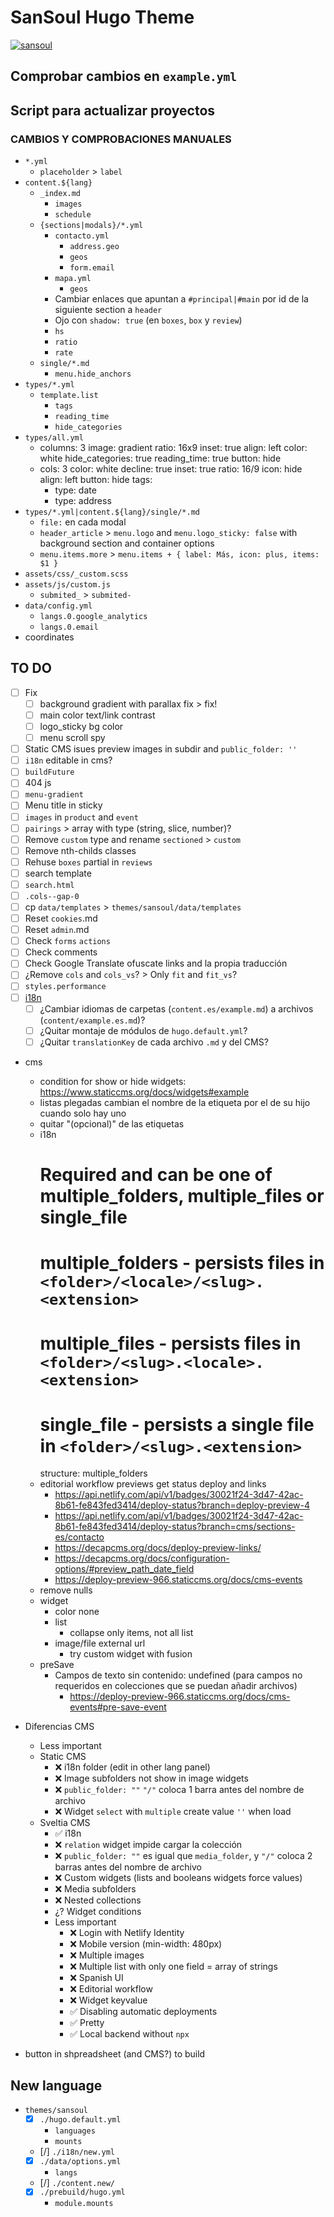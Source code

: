 # SanSoul Hugo Theme

[![sansoul](/assets/media/base/icon.png)](https://github.com/seacomoseo/sansoul)


## Comprobar cambios en `example.yml`
## Script para actualizar proyectos
### CAMBIOS Y COMPROBACIONES MANUALES

- `*.yml`
  - `placeholder` > `label`
- `content.${lang}`
  - `_index.md`
    - `images`
    - `schedule`
  - `{sections|modals}/*.yml`
    - `contacto.yml`
      - `address.geo`
      - `geos`
      - `form.email`
    - `mapa.yml`
      - `geos`
    - Cambiar enlaces que apuntan a `#principal|#main` por id de la siguiente section a `header`
    - Ojo con `shadow: true` (en `boxes`, `box` y `review`)
    - `hs`
    - `ratio`
    - `rate`
  - `single/*.md`
    - `menu.hide_anchors`
- `types/*.yml`
    - `template.list`
      - `tags`
      - `reading_time`
      - `hide_categories`
- `types/all.yml`
  - columns: 3
    image: gradient
    ratio: 16x9
    inset: true
    align: left
    color: white
    hide_categories: true
    reading_time: true
    button: hide
  - cols: 3
    color: white
    decline: true
    inset: true
    ratio: 16/9
    icon: hide
    align: left
    button: hide
    tags:
    - type: date
    - type: address
- `types/*.yml|content.${lang}/single/*.md`
  - `file:` en cada modal
  - `header_article` > `menu.logo` and `menu.logo_sticky: false` with background section and container options
  - `menu.items.more` > `menu.items + { label: Más, icon: plus, items: $1 }`
- `assets/css/_custom.scss`
- `assets/js/custom.js`
  - `submited_` > `submited-`
- `data/config.yml`
  - `langs.0.google_analytics`
  - `langs.0.email`
- coordinates


## TO DO

- [ ] Fix
  - [ ] background gradient with parallax fix > fix!
  - [ ] main color text/link contrast
  - [ ] logo_sticky bg color
  - [ ] menu scroll spy
- [ ] Static CMS isues preview images in subdir and `public_folder: ''`
- [ ] `i18n` editable in cms?
- [ ] `buildFuture`
- [ ] 404 js
- [ ] `menu-gradient`
- [ ] Menu title in sticky
- [ ] `images` in `product` and `event`
- [ ] `pairings` > array with type (string, slice, number)?
- [ ] Remove `custom` type and rename `sectioned` > `custom`
- [ ] Remove nth-childs classes
- [ ] Rehuse `boxes` partial in `reviews`
- [ ] search template
- [ ] `search.html`
- [ ] `.cols--gap-0`
- [ ] cp `data/templates` > `themes/sansoul/data/templates`
- [ ] Reset `cookies`.md
- [ ] Reset `admin`.md
- [ ] Check `forms` `actions`
- [ ] Check comments
- [ ] Check Google Translate ofuscate links and la propia traducción
- [ ] ¿Remove `cols` and `cols_vs`? > Only `fit` and `fit_vs`?
- [ ] `styles.performance`
- [ ] [i18n](https://www.staticcms.org/docs/i18n-support)
  - [ ] ¿Cambiar idiomas de carpetas (`content.es/example.md`) a archivos (`content/example.es.md`)?
  - [ ] ¿Quitar montaje de módulos de `hugo.default.yml`?
  - [ ] ¿Quitar `translationKey` de cada archivo `.md` y del CMS?
- cms
  - condition for show or hide widgets: https://www.staticcms.org/docs/widgets#example
  - listas plegadas cambian el nombre de la etiqueta por el de su hijo cuando solo hay uno
  - quitar "(opcional)" de las etiquetas
  - i18n
    # Required and can be one of multiple_folders, multiple_files or single_file
    # multiple_folders - persists files in `<folder>/<locale>/<slug>.<extension>`
    # multiple_files - persists files in `<folder>/<slug>.<locale>.<extension>`
    # single_file - persists a single file in `<folder>/<slug>.<extension>`
    structure: multiple_folders
  - editorial workflow previews get status deploy and links
    - https://api.netlify.com/api/v1/badges/30021f24-3d47-42ac-8b61-fe843fed3414/deploy-status?branch=deploy-preview-4
    - https://api.netlify.com/api/v1/badges/30021f24-3d47-42ac-8b61-fe843fed3414/deploy-status?branch=cms/sections-es/contacto
    - https://decapcms.org/docs/deploy-preview-links/
    - https://decapcms.org/docs/configuration-options/#preview_path_date_field
    - https://deploy-preview-966.staticcms.org/docs/cms-events
  - remove nulls
  - widget
    - color none
    - list
      - collapse only items, not all list
    - image/file external url
      - try custom widget with fusion
  - preSave
    - Campos de texto sin contenido: undefined (para campos no requeridos en colecciones que se puedan añadir archivos)
      - https://deploy-preview-966.staticcms.org/docs/cms-events#pre-save-event

- Diferencias CMS
  - Less important
  - Static CMS
    - ❌ i18n folder (edit in other lang panel)
    - ❌ Image subfolders not show in image widgets
    - ❌ `public_folder: ""` `"/"` coloca 1 barra antes del nombre de archivo
    - ❌ Widget `select` with `multiple` create value `''` when load
  - Sveltia CMS
    - ✅ i18n
    - ❌ `relation` widget impide cargar la colección
    - ❌ `public_folder: ""` es igual que `media_folder`, y `"/"` coloca 2 barras antes del nombre de archivo
    - ❌ Custom widgets (lists and booleans widgets force values)
    - ❌ Media subfolders
    - ❌ Nested collections
    - ¿? Widget conditions
    - Less important
      - ❌ Login with Netlify Identity
      - ❌ Mobile version (min-width: 480px)
      - ❌ Multiple images
      - ❌ Multiple list with only one field = array of strings
      - ❌ Spanish UI
      - ❌ Editorial workflow
      - ❌ Widget keyvalue
      - ✅ Disabling automatic deployments
      - ✅ Pretty
      - ✅ Local backend without `npx`

- button in shpreadsheet (and CMS?) to build


## New language

- `themes/sansoul`
  - [x] `./hugo.default.yml`
    - `languages`
    - `mounts`
  - [/] `./i18n/new.yml`
  - [x] `./data/options.yml`
    - `langs`
  - [/] `./content.new/`
  - [x] `./prebuild/hugo.yml`
    - `module.mounts`
